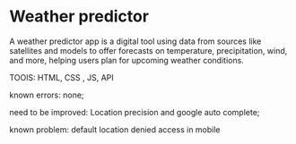 # Weather predictor
 A weather predictor app is a digital tool using data from sources like satellites and models to offer forecasts on temperature, precipitation, wind, and more, helping users plan for upcoming weather conditions.
 
 TOOlS: HTML, CSS , JS, API

 known errors: none;

 need to be improved: Location precision and google auto complete;

 known problem: default location denied access in mobile
